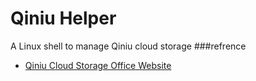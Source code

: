 # Qiniu Helper
A Linux shell to manage Qiniu cloud storage
###refrence
+ [Qiniu Cloud Storage Office Website](http://www.qiniu.com/)
